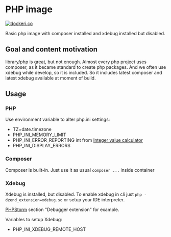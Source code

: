 # PHP image 

[![dockeri.co](https://dockeri.co/image/antonmarin/php)](https://hub.docker.com/r/antonmarin/php/)

Basic php image with composer installed and xdebug installed but disabled.

## Goal and content motivation

library/php is great, but not enough. Almost every php project uses composer, as it
became standard to create php packages. And we often use xdebug while develop, so
it is included. So it includes latest composer and latest xdebug available at
moment of build.

## Usage

### PHP

Use environment variable to alter php.ini settings:

- TZ=date.timezone
- PHP_INI_MEMORY_LIMIT
- PHP_INI_ERROR_REPORTING int from [Integer value calculator](https://maximivanov.github.io/php-error-reporting-calculator/)
- PHP_INI_DISPLAY_ERRORS

### Composer

Composer is built-in. Just use it as usual `composer ...` inside container

### Xdebug

Xdebug is installed, but disabled. 
To enable xdebug in cli just `php -dzend_extension=xdebug.so` or setup your IDE interpreter.

[PHPStorm](https://www.jetbrains.com/help/phpstorm/2019.3/php-interpreters.html) 
section "Debugger extension" for example.

Variables to setup Xdebug:

- PHP_INI_XDEBUG_REMOTE_HOST
